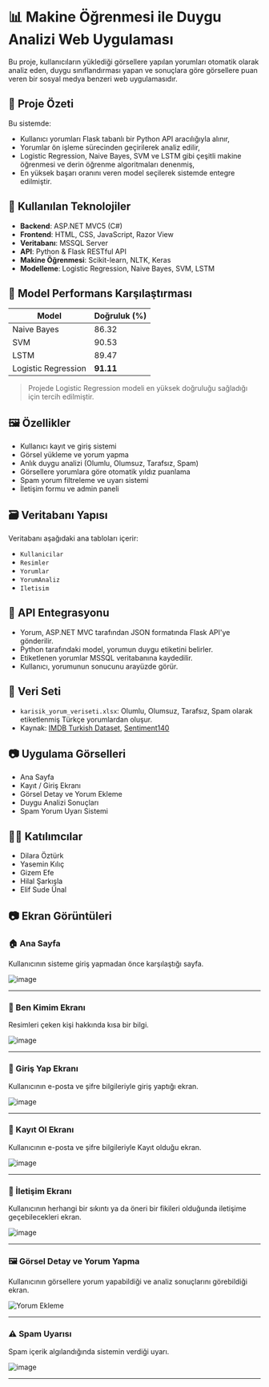 # 📊 Makine Öğrenmesi ile Duygu Analizi Web Uygulaması

Bu proje, kullanıcıların yüklediği görsellere yapılan yorumları otomatik olarak analiz eden, duygu sınıflandırması yapan ve sonuçlara göre görsellere puan veren bir sosyal medya benzeri web uygulamasıdır.

## 📌 Proje Özeti

Bu sistemde:
- Kullanıcı yorumları Flask tabanlı bir Python API aracılığıyla alınır,
- Yorumlar ön işleme sürecinden geçirilerek analiz edilir,
- Logistic Regression, Naive Bayes, SVM ve LSTM gibi çeşitli makine öğrenmesi ve derin öğrenme algoritmaları denenmiş,
- En yüksek başarı oranını veren model seçilerek sistemde entegre edilmiştir.

## 🚀 Kullanılan Teknolojiler

- **Backend**: ASP.NET MVC5 (C#)
- **Frontend**: HTML, CSS, JavaScript, Razor View
- **Veritabanı**: MSSQL Server
- **API**: Python & Flask RESTful API
- **Makine Öğrenmesi**: Scikit-learn, NLTK, Keras
- **Modelleme**: Logistic Regression, Naive Bayes, SVM, LSTM

## 🧠 Model Performans Karşılaştırması

| Model                | Doğruluk (%) |
|----------------------|--------------|
| Naive Bayes          | 86.32        |
| SVM                  | 90.53        |
| LSTM                 | 89.47        |
| Logistic Regression  | **91.11**    |

> Projede Logistic Regression modeli en yüksek doğruluğu sağladığı için tercih edilmiştir.

## 🖼️ Özellikler

- Kullanıcı kayıt ve giriş sistemi
- Görsel yükleme ve yorum yapma
- Anlık duygu analizi (Olumlu, Olumsuz, Tarafsız, Spam)
- Görsellere yorumlara göre otomatik yıldız puanlama
- Spam yorum filtreleme ve uyarı sistemi
- İletişim formu ve admin paneli

## 🗃️ Veritabanı Yapısı

Veritabanı aşağıdaki ana tabloları içerir:
- `Kullanicilar`
- `Resimler`
- `Yorumlar`
- `YorumAnaliz`
- `Iletisim`

## 🔁 API Entegrasyonu

- Yorum, ASP.NET MVC tarafından JSON formatında Flask API'ye gönderilir.
- Python tarafındaki model, yorumun duygu etiketini belirler.
- Etiketlenen yorumlar MSSQL veritabanına kaydedilir.
- Kullanıcı, yorumunun sonucunu arayüzde görür.

## 📂 Veri Seti

- `karisik_yorum_veriseti.xlsx`: Olumlu, Olumsuz, Tarafsız, Spam olarak etiketlenmiş Türkçe yorumlardan oluşur.
- Kaynak: [IMDB Turkish Dataset](https://github.com/fatihilhan/IMDB-Turkish-Dataset), [Sentiment140](https://github.com/kazanova/sentiment140)

## 📷 Uygulama Görselleri

- Ana Sayfa
- Kayıt / Giriş Ekranı
- Görsel Detay ve Yorum Ekleme
- Duygu Analizi Sonuçları
- Spam Yorum Uyarı Sistemi

## 👨‍💻 Katılımcılar

- Dilara Öztürk
- Yasemin Kılıç
- Gizem Efe
- Hilal Şarkışla
- Elif Sude Ünal

## 📷 Ekran Görüntüleri

### 🏠 Ana Sayfa
Kullanıcının sisteme giriş yapmadan önce karşılaştığı sayfa.

![image](https://github.com/user-attachments/assets/d86d4f01-90da-4aa0-9155-1f3cf90621da)


---
### 🔐 Ben Kimim Ekranı
Resimleri çeken kişi hakkında kısa bir bilgi.

![image](https://github.com/user-attachments/assets/0f00e50d-a1c8-4b6e-ad66-19b3241101bf)


---

### 🔐 Giriş Yap Ekranı
Kullanıcının e-posta ve şifre bilgileriyle giriş yaptığı ekran.

![image](https://github.com/user-attachments/assets/026d036b-76be-425f-9567-a7abd14ccee7)


---
### 🔐 Kayıt Ol Ekranı
Kullanıcının e-posta ve şifre bilgileriyle Kayıt olduğu ekran.

![image](https://github.com/user-attachments/assets/0aa565a0-6b5b-48f9-bd17-fa1d49f7aff8)


---
### 🔐 İletişim Ekranı
Kullanıcının herhangi bir sıkıntı ya da öneri bir fikileri olduğunda iletişime geçebilecekleri ekran.

![image](https://github.com/user-attachments/assets/1cedac64-28f2-4230-8cee-fcfc2bb9b67b)


---

### 🖼️ Görsel Detay ve Yorum Yapma
Kullanıcının görsellere yorum yapabildiği ve analiz sonuçlarını görebildiği ekran.

![Yorum Ekleme](![image](https://github.com/user-attachments/assets/0dded22e-d3e6-487f-b5e7-6be2f98681ae))

---

### ⚠️ Spam Uyarısı
Spam içerik algılandığında sistemin verdiği uyarı.

![image](https://github.com/user-attachments/assets/9e502367-9bf8-4389-a85b-2d568c61b8fd)


---

